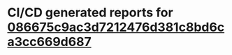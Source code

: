 # CI/CD generated reports for [086675c9ac3d7212476d381c8bd6ca3cc669d687](https://github.com/hydephp/develop/commit/086675c9ac3d7212476d381c8bd6ca3cc669d687)

